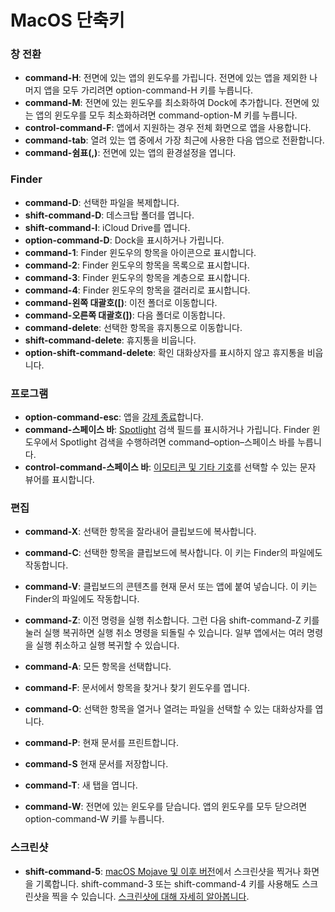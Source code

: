 # MacOS 단축키



### 창 전환

- **command-H**: 전면에 있는 앱의 윈도우를 가립니다. 전면에 있는 앱을 제외한 나머지 앱을 모두 가리려면 option-command-H 키를 누릅니다.
- **command-M**: 전면에 있는 윈도우를 최소화하여 Dock에 추가합니다. 전면에 있는 앱의 윈도우를 모두 최소화하려면 command-option-M 키를 누릅니다.
- **control-command-F**: 앱에서 지원하는 경우 전체 화면으로 앱을 사용합니다.
- **command-tab**: 열려 있는 앱 중에서 가장 최근에 사용한 다음 앱으로 전환합니다.
- **command-쉼표(,)**: 전면에 있는 앱의 환경설정을 엽니다. 



### Finder

- **command-D**: 선택한 파일을 복제합니다.
- **shift-command-D**: 데스크탑 폴더를 엽니다.
- **shift-command-I**: iCloud Drive를 엽니다.
- **option-command-D**: Dock을 표시하거나 가립니다. 
- **command-1**: Finder 윈도우의 항목을 아이콘으로 표시합니다.
- **command-2**: Finder 윈도우의 항목을 목록으로 표시합니다.
- **command-3**: Finder 윈도우의 항목을 계층으로 표시합니다. 
- **command-4**: Finder 윈도우의 항목을 갤러리로 표시합니다.
- **command-왼쪽 대괄호([)**: 이전 폴더로 이동합니다.
- **command-오른쪽 대괄호(])**: 다음 폴더로 이동합니다.
- **command-delete**: 선택한 항목을 휴지통으로 이동합니다.
- **shift-command-delete**: 휴지통을 비웁니다.
- **option-shift-command-delete**: 확인 대화상자를 표시하지 않고 휴지통을 비웁니다.



### 프로그램

- **option-command-esc**: 앱을 [강제 종료](https://support.apple.com/ko-kr/HT201276)합니다.
- **command-스페이스 바**: [Spotlight](https://support.apple.com/ko-kr/HT201744) 검색 필드를 표시하거나 가립니다. Finder 윈도우에서 Spotlight 검색을 수행하려면 command–option–스페이스 바를 누릅니다. 
- **control-command-스페이스 바**: [이모티콘 및 기타 기호](https://support.apple.com/ko-kr/HT201586)를 선택할 수 있는 문자 뷰어를 표시합니다.



### 편집

- **command-X**: 선택한 항목을 잘라내어 클립보드에 복사합니다.
- **command-C**: 선택한 항목을 클립보드에 복사합니다. 이 키는 Finder의 파일에도 작동합니다.
- **command-V**: 클립보드의 콘텐츠를 현재 문서 또는 앱에 붙여 넣습니다. 이 키는 Finder의 파일에도 작동합니다.

- **command-Z**: 이전 명령을 실행 취소합니다. 그런 다음 shift-command-Z 키를 눌러 실행 복귀하면 실행 취소 명령을 되돌릴 수 있습니다. 일부 앱에서는 여러 명령을 실행 취소하고 실행 복귀할 수 있습니다.
- **command-A**: 모든 항목을 선택합니다.
- **command-F**: 문서에서 항목을 찾거나 찾기 윈도우를 엽니다.



- **command-O**: 선택한 항목을 열거나 열려는 파일을 선택할 수 있는 대화상자를 엽니다.
- **command-P**: 현재 문서를 프린트합니다.
- **command-S** 현재 문서를 저장합니다.
- **command-T**: 새 탭을 엽니다.
- **command-W**: 전면에 있는 윈도우를 닫습니다. 앱의 윈도우를 모두 닫으려면 option-command-W 키를 누릅니다.



### 스크린샷

- **shift-command-5**: [macOS Mojave 및 이후 버전](https://support.apple.com/ko-kr/HT201260)에서 스크린샷을 찍거나 화면을 기록합니다. shift-command-3 또는 shift-command-4 키를 사용해도 스크린샷을 찍을 수 있습니다. [스크린샷에 대해 자세히 알아봅니다](https://support.apple.com/ko-kr/HT201361).

